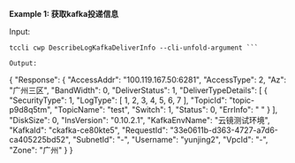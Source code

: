 **Example 1: 获取kafka投递信息**



Input: 

```
tccli cwp DescribeLogKafkaDeliverInfo --cli-unfold-argument ```

Output: 
```
{
    "Response": {
        "AccessAddr": "100.119.167.50:6281",
        "AccessType": 2,
        "Az": "广州三区",
        "BandWidth": 0,
        "DeliverStatus": 1,
        "DeliverTypeDetails": [
            {
                "SecurityType": 1,
                "LogType": [
                    1,
                    2,
                    3,
                    4,
                    5,
                    6,
                    7
                ],
                "TopicId": "topic-p9d8q5tm",
                "TopicName": "test",
                "Switch": 1,
                "Status": 0,
                "ErrInfo": " "
            }
        ],
        "DiskSize": 0,
        "InsVersion": "0.10.2.1",
        "KafkaEnvName": "云镜测试环境",
        "KafkaId": "ckafka-ce80kte5",
        "RequestId": "33e0611b-d363-4727-a7d6-ca405225bd52",
        "SubnetId": "-",
        "Username": "yunjing2",
        "VpcId": "-",
        "Zone": "广州"
    }
}
```

